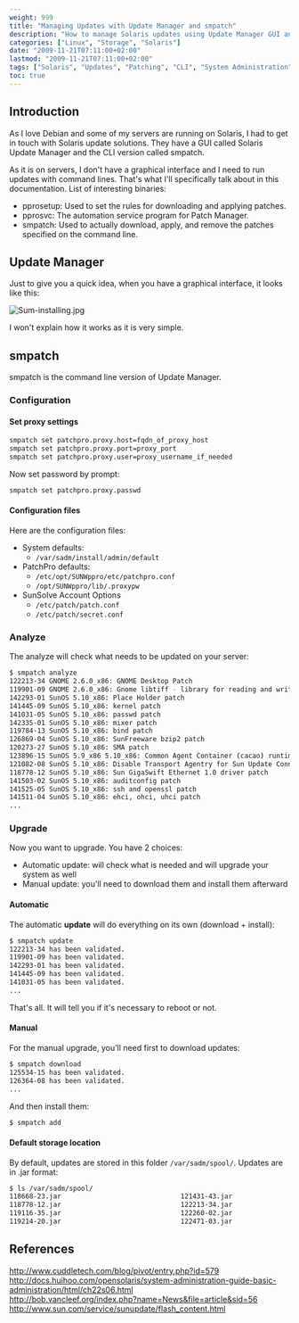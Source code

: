 ```yaml
---
weight: 999
title: "Managing Updates with Update Manager and smpatch"
description: "How to manage Solaris updates using Update Manager GUI and smpatch CLI tools"
categories: ["Linux", "Storage", "Solaris"]
date: "2009-11-21T07:11:00+02:00"
lastmod: "2009-11-21T07:11:00+02:00"
tags: ["Solaris", "Updates", "Patching", "CLI", "System Administration"]
toc: true
---
```


## Introduction

As I love Debian and some of my servers are running on Solaris, I had to get in touch with Solaris update solutions. They have a GUI called Solaris Update Manager and the CLI version called smpatch.

As it is on servers, I don't have a graphical interface and I need to run updates with command lines. That's what I'll specifically talk about in this documentation. List of interesting binaries:

- pprosetup: Used to set the rules for downloading and applying patches.
- pprosvc: The automation service program for Patch Manager.
- smpatch: Used to actually download, apply, and remove the patches specified on the command line.

## Update Manager

Just to give you a quick idea, when you have a graphical interface, it looks like this:

![Sum-installing.jpg](/images/sum-installing.avif)

I won't explain how it works as it is very simple.

## smpatch

smpatch is the command line version of Update Manager.

### Configuration

#### Set proxy settings

```bash
smpatch set patchpro.proxy.host=fqdn_of_proxy_host
smpatch set patchpro.proxy.port=proxy_port
smpatch set patchpro.proxy.user=proxy_username_if_needed
```

Now set password by prompt:

```bash
smpatch set patchpro.proxy.passwd
```

#### Configuration files

Here are the configuration files:

- System defaults:
  - `/var/sadm/install/admin/default`
- PatchPro defaults:
  - `/etc/opt/SUNWppro/etc/patchpro.conf`
  - `/opt/SUNWppro/lib/.proxypw`
- SunSolve Account Options
  - `/etc/patch/patch.conf`
  - `/etc/patch/secret.conf`

### Analyze

The analyze will check what needs to be updated on your server:

```bash
$ smpatch analyze
122213-34 GNOME 2.6.0_x86: GNOME Desktop Patch
119901-09 GNOME 2.6.0_x86: Gnome libtiff - library for reading and writing TIFF Patch
142293-01 SunOS 5.10_x86: Place Holder patch
141445-09 SunOS 5.10_x86: kernel patch
141031-05 SunOS 5.10_x86: passwd patch
142335-01 SunOS 5.10_x86: mixer patch
119784-13 SunOS 5.10_x86: bind patch
126869-04 SunOS 5.10_x86: SunFreeware bzip2 patch
120273-27 SunOS 5.10_x86: SMA patch
123896-15 SunOS 5.9_x86 5.10_x86: Common Agent Container (cacao) runtime 2.2.3.1 upgrade patch 15
121082-08 SunOS 5.10_x86: Disable Transport Agentry for Sun Update Connection Hosted EOL
118778-12 SunOS 5.10_x86: Sun GigaSwift Ethernet 1.0 driver patch
141503-02 SunOS 5.10_x86: auditconfig patch
141525-05 SunOS 5.10_x86: ssh and openssl patch
141511-04 SunOS 5.10_x86: ehci, ohci, uhci patch
...
```

### Upgrade

Now you want to upgrade. You have 2 choices:

- Automatic update: will check what is needed and will upgrade your system as well
- Manual update: you'll need to download them and install them afterward

#### Automatic

The automatic **update** will do everything on its own (download + install):

```bash
$ smpatch update
122213-34 has been validated.
119901-09 has been validated.
142293-01 has been validated.
141445-09 has been validated.
141031-05 has been validated.
...
```

That's all. It will tell you if it's necessary to reboot or not.

#### Manual

For the manual upgrade, you'll need first to download updates:

```bash
$ smpatch download
125534-15 has been validated.
126364-08 has been validated.
...
```

And then install them:

```bash
$ smpatch add
```

#### Default storage location

By default, updates are stored in this folder `/var/sadm/spool/`. Updates are in .jar format:

```bash
$ ls /var/sadm/spool/
118668-23.jar                              121431-43.jar                              125953-19.jar                              139100-02.jar                              141589-03.jar
118778-12.jar                              122213-34.jar                              125993-04.jar                              139621-01.jar                              141591-01.jar
119116-35.jar                              122260-02.jar                              126018-05.jar                              140018-03.jar                              141879-08.jar
119214-20.jar                              122471-03.jar                              126036-07.jar                              140130-10.jar                              142241-01.jar
```

## References

http://www.cuddletech.com/blog/pivot/entry.php?id=579  
http://docs.huihoo.com/opensolaris/system-administration-guide-basic-administration/html/ch22s06.html  
http://bob.vancleef.org/index.php?name=News&file=article&sid=56  
http://www.sun.com/service/sunupdate/flash_content.html
